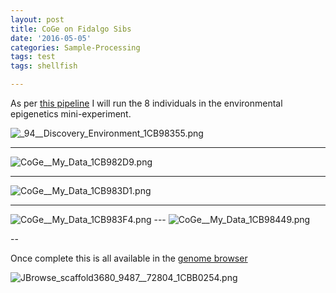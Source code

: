 ```yaml
---
layout: post
title: CoGe on Fidalgo Sibs
date: '2016-05-05'
categories: Sample-Processing
tags: test
tags: shellfish

---
```




As per [this pipeline](https://genomevolution.org/wiki/index.php/Methylation_Analysis_Pipeline) I will run the 8 individuals in the environmental epigenetics mini-experiment.

<img src="http://eagle.fish.washington.edu/cnidarian/skitch/_94__Discovery_Environment_1CB98355.png" alt="_94__Discovery_Environment_1CB98355.png"/>

---

<img src="http://eagle.fish.washington.edu/cnidarian/skitch/CoGe__My_Data_1CB982D9.png" alt="CoGe__My_Data_1CB982D9.png"/>

---

<img src="http://eagle.fish.washington.edu/cnidarian/skitch/CoGe__My_Data_1CB983D1.png" alt="CoGe__My_Data_1CB983D1.png"/>

---

<img src="http://eagle.fish.washington.edu/cnidarian/skitch/CoGe__My_Data_1CB983F4.png" alt="CoGe__My_Data_1CB983F4.png"/>
---

<img src="http://eagle.fish.washington.edu/cnidarian/skitch/CoGe__My_Data_1CB98449.png" alt="CoGe__My_Data_1CB98449.png"/>

--

Once complete this is all available in the [genome browser](https://genomevolution.org/coge/GenomeView.pl?gid=28863&loc=scaffold77:20000)

<img src="http://eagle.fish.washington.edu/cnidarian/skitch/JBrowse_scaffold3680_9487__72804_1CBB0254.png" alt="JBrowse_scaffold3680_9487__72804_1CBB0254.png"/>
